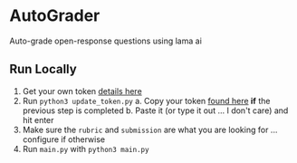 # AutoGrader
Auto-grade open-response questions using lama ai

## Run Locally
1. Get your own token [details here](https://replicate.com/docs/get-started/python#authenticate)
2. Run `python3 update_token.py`
        a. Copy your token [found here](https://replicate.com/account/api-tokens) **if** the previous step is completed
        b. Paste it (or type it out ... I don't care) and hit enter
3. Make sure the `rubric` and `submission` are what you are looking for ... configure if otherwise
4. Run `main.py` with `python3 main.py`
